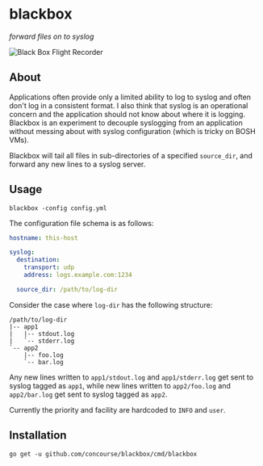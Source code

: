 # blackbox

*forward files on to syslog*

![Black Box Flight Recorder](http://i.imgur.com/sCSNdzU.jpg)

## About

Applications often provide only a limited ability to log to syslog and often
don't log in a consistent format. I also think that syslog is an operational
concern and the application should not know about where it is logging. Blackbox
is an experiment to decouple syslogging from an application without messing
about with syslog configuration (which is tricky on BOSH VMs).

Blackbox will tail all files in sub-directories of a specified `source_dir`, and forward any new lines to a syslog server.

## Usage

```
blackbox -config config.yml
```

The configuration file schema is as follows:

``` yaml
hostname: this-host

syslog:
  destination:
    transport: udp
    address: logs.example.com:1234

  source_dir: /path/to/log-dir
```

Consider the case where `log-dir` has the following structure:

```
/path/to/log-dir
|-- app1
|   |-- stdout.log
|   `-- stderr.log
`-- app2
    |-- foo.log
    `-- bar.log
```

Any new lines written to `app1/stdout.log` and `app1/stderr.log` get sent to syslog tagged as `app1`, while new lines written to `app2/foo.log` and `app2/bar.log` get sent to syslog tagged as `app2`.

Currently the priority and facility are hardcoded to `INFO` and `user`.

## Installation

```
go get -u github.com/concourse/blackbox/cmd/blackbox
```
